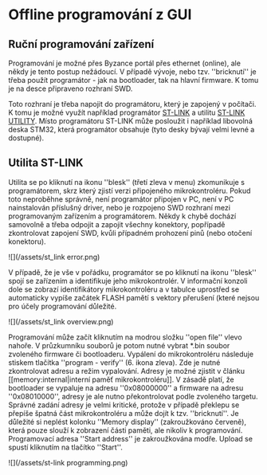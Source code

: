 # Offline programování z GUI

## Ruční programování zařízení 

Programování je možné přes Byzance portál přes ethernet (online), ale někdy je tento postup nežádoucí. V případě vývoje, nebo tzv. ''bricknutí'' je třeba použít programátor - jak na bootloader, tak na hlavní firmware. K tomu je na desce připraveno rozhraní SWD. 

Toto rozhraní je třeba napojit do programátoru, který je zapojený v počítači. K tomu je možné využít například programátor  [ST-LINK](http://www.st.com/en/development-tools/st-link-v2.html) a utilitu [ST-LINK UTILITY](http://www.st.com/content/st_com/en/products/embedded-software/development-tool-software/stsw-link004.html). Místo programátoru ST-LINK může posloužit i například libovolná deska STM32, která programátor obsahuje (tyto desky bývají velmi levné a dostupné).

## Utilita ST-LINK 

Utilita se po kliknutí na ikonu ''blesk'' (třetí zleva v menu) zkomunikuje s programátorem, skrz který zjistí verzi připojeného mikrokontroléru. Pokud toto neproběhne správně, není programátor připojen v PC, není v PC nainstalován příslušný driver, nebo je rozpojeno SWD rozhraní mezi programovaným zařízením a programátorem. Někdy k chybě dochází samovolně a třeba odpojit a zapojit všechny konektory, popřípadě zkontrolovat zapojení SWD, kvůli případném prohození pinů (nebo otočení konektoru).

![](/assets/st_link error.png)

V případě, že je vše v pořádku, programátor se po kliknutí na ikonu ''blesk'' spojí se zařízením a identifikuje jeho mikrokontrolér. V informační konzoli dole se zobrazí identifikátory mikrokontroléru a v tabulce uprostřed se automaticky vypíše začátek FLASH pamětí s vektory přerušení (které nejsou pro účely programování důležité.

![](/assets/st_link overview.png)

Programování může začít kliknutím na modrou složku ''open file'' vlevo nahoře. V průzkumníku souborů je potom nutné vybrat *.bin soubor zvoleného firmware či bootloaderu. Vypálení do mikrokontroléru následuje stiskem tlačítka ''program - verify'' (6. ikona zleva). Zde je nutné zkontrolovat adresu a režim vypalování. Adresy je možné zjistit v článku [[memory:internal|interní paměť mikrokontroléru]]. V zásadě platí, že bootloader se vypaluje na adresu ''0x08000000'' a firmware na adresu ''0x08010000'', adresy je ale nutno překontrolovat podle zvoleného targetu. Správné zadání adresy je velmi kritické, protože v případě překlepu se přepíše špatná část mikrokontroléru a může dojít k tzv. ''bricknutí''. Je důležité si neplést kolonku ''Memory display'' (zakroužkováno červeně), která pouze slouží k zobrazení části paměti, ale nikoliv k programování. Programovací adresa ''Start address'' je zakroužkována modře. Upload se spustí kliknutím na tlačítko ''Start''.

![](/assets/st-link programming.png)





